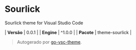 # Sourlick

Sourlick theme for Visual Studio Code

| **Versão** | 0.0.1 |
| **Engine** | ^1.0.0 |
| **Pacote** | theme-sourlick |

> Autogerado por [go-vsc-theme](https://github.com/natalbu/go-vsc-theme).
